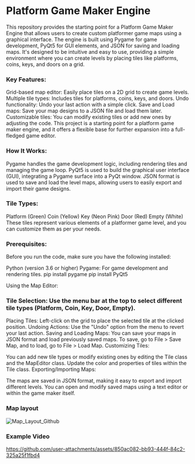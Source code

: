 # Platform Game Maker Engine
This repository provides the starting point for a Platform Game Maker Engine that allows users to create custom platformer game maps using a graphical interface. The engine is built using Pygame for game development, PyQt5 for GUI elements, and JSON for saving and loading maps. It's designed to be intuitive and easy to use, providing a simple environment where you can create levels by placing tiles like platforms, coins, keys, and doors on a grid.

### Key Features:
Grid-based map editor: Easily place tiles on a 2D grid to create game levels.
Multiple tile types: Includes tiles for platforms, coins, keys, and doors.
Undo functionality: Undo your last action with a simple click.
Save and Load maps: Save your map designs to a JSON file and load them later.
Customizable tiles: You can modify existing tiles or add new ones by adjusting the code.
This project is a starting point for a platform game maker engine, and it offers a flexible base for further expansion into a full-fledged game editor.

### How It Works:
Pygame handles the game development logic, including rendering tiles and managing the game loop.
PyQt5 is used to build the graphical user interface (GUI), integrating a Pygame surface into a PyQt window.
JSON format is used to save and load the level maps, allowing users to easily export and import their game designs.

### Tile Types:
Platform (Green)
Coin (Yellow)
Key (Neon Pink)
Door (Red)
Empty (White)
These tiles represent various elements of a platformer game level, and you can customize them as per your needs.

### Prerequisites:
Before you run the code, make sure you have the following installed:

Python (version 3.6 or higher)
Pygame: For game development and rendering tiles.
pip install pygame 
pip install PyQt5 

Using the Map Editor:

### Tile Selection: Use the menu bar at the top to select different tile types (Platform, Coin, Key, Door, Empty).
Placing Tiles: Left-click on the grid to place the selected tile at the clicked position.
Undoing Actions: Use the "Undo" option from the menu to revert your last action.
Saving and Loading Maps: You can save your maps in JSON format and load previously saved maps. To save, go to File > Save Map, and to load, go to File > Load Map.
Customizing Tiles:

You can add new tile types or modify existing ones by editing the Tile class and the MapEditor class.
Update the color and properties of tiles within the Tile class.
Exporting/Importing Maps:

The maps are saved in JSON format, making it easy to export and import different levels. You can open and modify saved maps using a text editor or within the game maker itself.
### Map layout
![Map_Layout_Github](https://github.com/user-attachments/assets/a347d96d-7b56-4902-81cc-cb0e41b69926)



### Example Video

https://github.com/user-attachments/assets/850ac082-bb93-444f-84c2-325a25f1fbd4

